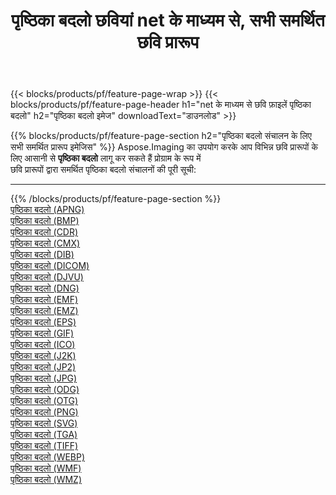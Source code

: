 ﻿---
title: पृष्ठिका बदलो छवियां net के माध्यम से, सभी समर्थित छवि प्रारूप 
weight: 3920
url: /hi/net/change-background 
lang: hi
langdirlevel: 2
locales: zh-hans,ja,it,ru,de,es,fr,nl,id,lt,pl,pt,vi,tr,ko,zh-hant,ar,hi,th,sv,cs,uk,he
description: Aspose.Imaging का उपयोग करके आप net के माध्यम से आसानी से पृष्ठिका बदलो चित्र बना सकते हैं
---

{{< blocks/products/pf/feature-page-wrap >}}
{{< blocks/products/pf/feature-page-header h1="net के माध्यम से छवि फ़ाइलें पृष्ठिका बदलो" h2="पृष्ठिका बदलो इमेज" downloadText="डाउनलोड" >}}


{{% blocks/products/pf/feature-page-section  h2="पृष्ठिका बदलो संचालन के लिए सभी समर्थित प्रारूप इमेजिस" %}}
Aspose.Imaging का उपयोग करके आप विभिन्न छवि प्रारूपों के लिए आसानी से **पृष्ठिका बदलो** लागू कर सकते हैं प्रोग्राम के रूप में
<br/>
छवि प्रारूपों द्वारा समर्थित पृष्ठिका बदलो संचालनों की पूरी सूची:
<hr/>
{{% /blocks/products/pf/feature-page-section %}}
<div class="container-fluid productfamilypage bg-gray">
    <div class="convertypes bg-gray agp-content section">
        <div class="container">
		<div class="row other-converters">
		    <div class='col-md-2 other-converter remove-lp remove-rp'><a href="/imaging/hi/net/change-background/apng" >पृष्ठिका बदलो (APNG)</a></div><div class='col-md-2 other-converter remove-lp remove-rp'><a href="/imaging/hi/net/change-background/bmp" >पृष्ठिका बदलो (BMP)</a></div><div class='col-md-2 other-converter remove-lp remove-rp'><a href="/imaging/hi/net/change-background/cdr" >पृष्ठिका बदलो (CDR)</a></div><div class='col-md-2 other-converter remove-lp remove-rp'><a href="/imaging/hi/net/change-background/cmx" >पृष्ठिका बदलो (CMX)</a></div><div class='col-md-2 other-converter remove-lp remove-rp'><a href="/imaging/hi/net/change-background/dib" >पृष्ठिका बदलो (DIB)</a></div><div class='col-md-2 other-converter remove-lp remove-rp'><a href="/imaging/hi/net/change-background/dicom" >पृष्ठिका बदलो (DICOM)</a></div><div class='col-md-2 other-converter remove-lp remove-rp'><a href="/imaging/hi/net/change-background/djvu" >पृष्ठिका बदलो (DJVU)</a></div><div class='col-md-2 other-converter remove-lp remove-rp'><a href="/imaging/hi/net/change-background/dng" >पृष्ठिका बदलो (DNG)</a></div><div class='col-md-2 other-converter remove-lp remove-rp'><a href="/imaging/hi/net/change-background/emf" >पृष्ठिका बदलो (EMF)</a></div><div class='col-md-2 other-converter remove-lp remove-rp'><a href="/imaging/hi/net/change-background/emz" >पृष्ठिका बदलो (EMZ)</a></div><div class='col-md-2 other-converter remove-lp remove-rp'><a href="/imaging/hi/net/change-background/eps" >पृष्ठिका बदलो (EPS)</a></div><div class='col-md-2 other-converter remove-lp remove-rp'><a href="/imaging/hi/net/change-background/gif" >पृष्ठिका बदलो (GIF)</a></div><div class='col-md-2 other-converter remove-lp remove-rp'><a href="/imaging/hi/net/change-background/ico" >पृष्ठिका बदलो (ICO)</a></div><div class='col-md-2 other-converter remove-lp remove-rp'><a href="/imaging/hi/net/change-background/j2k" >पृष्ठिका बदलो (J2K)</a></div><div class='col-md-2 other-converter remove-lp remove-rp'><a href="/imaging/hi/net/change-background/jp2" >पृष्ठिका बदलो (JP2)</a></div><div class='col-md-2 other-converter remove-lp remove-rp'><a href="/imaging/hi/net/change-background/jpg" >पृष्ठिका बदलो (JPG)</a></div><div class='col-md-2 other-converter remove-lp remove-rp'><a href="/imaging/hi/net/change-background/odg" >पृष्ठिका बदलो (ODG)</a></div><div class='col-md-2 other-converter remove-lp remove-rp'><a href="/imaging/hi/net/change-background/otg" >पृष्ठिका बदलो (OTG)</a></div><div class='col-md-2 other-converter remove-lp remove-rp'><a href="/imaging/hi/net/change-background/png" >पृष्ठिका बदलो (PNG)</a></div><div class='col-md-2 other-converter remove-lp remove-rp'><a href="/imaging/hi/net/change-background/svg" >पृष्ठिका बदलो (SVG)</a></div><div class='col-md-2 other-converter remove-lp remove-rp'><a href="/imaging/hi/net/change-background/tga" >पृष्ठिका बदलो (TGA)</a></div><div class='col-md-2 other-converter remove-lp remove-rp'><a href="/imaging/hi/net/change-background/tiff" >पृष्ठिका बदलो (TIFF)</a></div><div class='col-md-2 other-converter remove-lp remove-rp'><a href="/imaging/hi/net/change-background/webp" >पृष्ठिका बदलो (WEBP)</a></div><div class='col-md-2 other-converter remove-lp remove-rp'><a href="/imaging/hi/net/change-background/wmf" >पृष्ठिका बदलो (WMF)</a></div><div class='col-md-2 other-converter remove-lp remove-rp'><a href="/imaging/hi/net/change-background/wmz" >पृष्ठिका बदलो (WMZ)</a></div>
                </div>
        </div>
    </div>
</div>
<br/>


